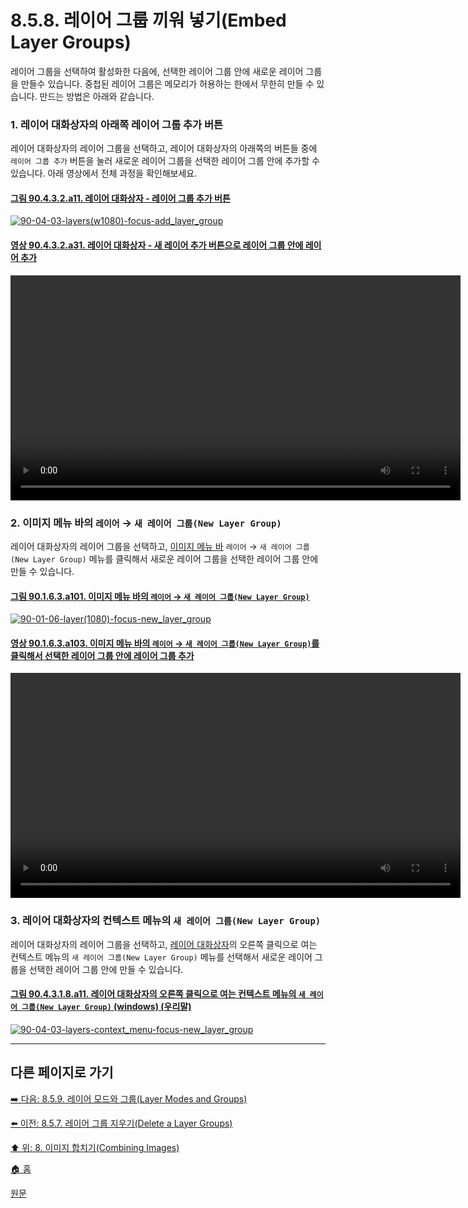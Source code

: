 # 8.5.8. 레이어 그룹 끼워 넣기(Embed Layer Groups)
레이어 그룹을 선택하여 활성화한 다음에, 선택한 레이어 그룹 안에 새로운 레이어 그룹을 만들수 있습니다. 중첩된 레이어 그룹은 메모리가 허용하는 한에서 무한히 만들 수 있습니다. 만드는 방법은 아래와 같습니다.

### 1. 레이어 대화상자의 아래쪽 레이어 그룹 추가 버튼
레이어 대화상자의 레이어 그룹을 선택하고, 레이어 대화상자의 아래쪽의 버튼들 중에 `레이어 그룹 추가` 버튼을 눌러 새로운 레이어 그룹을 선택한 레이어 그룹 안에 추가할 수 있습니다. 아래 영상에서 전체 과정을 확인해보세요.

#### [그림 90.4.3.2.a11. 레이어 대화상자 - 레이어 그룹 추가 버튼](https://wonder13662.github.io/gimp/2.10.36_ko/90-04-03-layersx-02-layer_group.html#%EA%B7%B8%EB%A6%BC-90432a11-%EB%A0%88%EC%9D%B4%EC%96%B4-%EB%8C%80%ED%99%94%EC%83%81%EC%9E%90---%EB%A0%88%EC%9D%B4%EC%96%B4-%EA%B7%B8%EB%A3%B9-%EC%B6%94%EA%B0%80-%EB%B2%84%ED%8A%BC)
[![90-04-03-layers(w1080)-focus-add_layer_group](https://github.com/wonder13662/gimp/assets/15767104/1d059924-dec2-466c-bcb7-7f28d23c01b3)](https://wonder13662.github.io/gimp/2.10.36_ko/90-04-03-layersx-02-layer_group.html#%EA%B7%B8%EB%A6%BC-90432a11-%EB%A0%88%EC%9D%B4%EC%96%B4-%EB%8C%80%ED%99%94%EC%83%81%EC%9E%90---%EB%A0%88%EC%9D%B4%EC%96%B4-%EA%B7%B8%EB%A3%B9-%EC%B6%94%EA%B0%80-%EB%B2%84%ED%8A%BC)

#### [영상 90.4.3.2.a31. 레이어 대화상자 - 새 레이어 추가 버튼으로 레이어 그룹 안에 레이어 추가](https://wonder13662.github.io/gimp/2.10.36_ko/90-04-03-layersx-02-layer_group.html#%EC%98%81%EC%83%81-90432a31-%EB%A0%88%EC%9D%B4%EC%96%B4-%EB%8C%80%ED%99%94%EC%83%81%EC%9E%90---%EC%83%88-%EB%A0%88%EC%9D%B4%EC%96%B4-%EC%B6%94%EA%B0%80-%EB%B2%84%ED%8A%BC%EC%9C%BC%EB%A1%9C-%EB%A0%88%EC%9D%B4%EC%96%B4-%EA%B7%B8%EB%A3%B9-%EC%95%88%EC%97%90-%EB%A0%88%EC%9D%B4%EC%96%B4-%EC%B6%94%EA%B0%80)
<video controls="controls" width="720" src="https://github.com/wonder13662/gimp/assets/15767104/877ae55c-d51f-4d42-808e-10b27d6b192d"></video>

### 2. 이미지 메뉴 바의 `레이어` → `새 레이어 그룹(New Layer Group)`
레이어 대화상자의 레이어 그룹을 선택하고, [이미지 메뉴 바](./03-02-02-image-windowx-02-image-menu.md) `레이어` → `새 레이어 그룹(New Layer Group)` 메뉴를 클릭해서 새로운 레이어 그룹을 선택한 레이어 그룹 안에 만들 수 있습니다.

#### [그림 90.1.6.3.a101. 이미지 메뉴 바의 `레이어` → `새 레이어 그룹(New Layer Group)`](https://wonder13662.github.io/gimp/2.10.36_ko/90-01-06-layerx-03-new_layer_group.html#%EA%B7%B8%EB%A6%BC-90163a101-%EC%9D%B4%EB%AF%B8%EC%A7%80-%EB%A9%94%EB%89%B4-%EB%B0%94%EC%9D%98-%EB%A0%88%EC%9D%B4%EC%96%B4--%EC%83%88-%EB%A0%88%EC%9D%B4%EC%96%B4-%EA%B7%B8%EB%A3%B9new-layer-group)
[![90-01-06-layer(1080)-focus-new_layer_group](https://github.com/wonder13662/gimp/assets/15767104/b3eda053-5e55-418a-88c8-78df73aa47b4)](https://wonder13662.github.io/gimp/2.10.36_ko/90-01-06-layerx-03-new_layer_group.html#%EA%B7%B8%EB%A6%BC-90163a101-%EC%9D%B4%EB%AF%B8%EC%A7%80-%EB%A9%94%EB%89%B4-%EB%B0%94%EC%9D%98-%EB%A0%88%EC%9D%B4%EC%96%B4--%EC%83%88-%EB%A0%88%EC%9D%B4%EC%96%B4-%EA%B7%B8%EB%A3%B9new-layer-group)

#### [영상 90.1.6.3.a103. 이미지 메뉴 바의 `레이어` → `새 레이어 그룹(New Layer Group)`를 클릭해서 선택한 레이어 그룹 안에 레이어 그룹 추가]()
<video controls="controls" width="720" src="https://github.com/wonder13662/gimp/assets/15767104/12793dbf-af25-42ee-a439-bb56408f8608"></video>

### 3. 레이어 대화상자의 컨텍스트 메뉴의 `새 레이어 그룹(New Layer Group)`
레이어 대화상자의 레이어 그룹을 선택하고, [레이어 대화상자](./15-02-01-layers-dialog.md)의 오른쪽 클릭으로 여는 컨텍스트 메뉴의 `새 레이어 그룹(New Layer Group)` 메뉴를 선택해서 새로운 레이어 그룹을 선택한 레이어 그룹 안에 만들 수 있습니다.

#### [그림 90.4.3.1.8.a11. 레이어 대화상자의 오른쪽 클릭으로 여는 컨텍스트 메뉴의 `새 레이어 그룹(New Layer Group)` (windows) (우리말)]()
[![90-04-03-layers-context_menu-focus-new_layer_group](https://github.com/wonder13662/gimp/assets/15767104/de4661c7-01e2-4dcf-9c10-d594f133c26b)]()

***

## 다른 페이지로 가기
[➡️ 다음: 8.5.9. 레이어 모드와 그룹(Layer Modes and Groups)](./08-05-layer-groupsx-09-layer_modes_n_groups.md)

[⬅️ 이전: 8.5.7. 레이어 그룹 지우기(Delete a Layer Groups)](./08-05-layer-groupsx-07-delete_a_layer_group.md)

[⬆️ 위: 8. 이미지 합치기(Combining Images)](./08-00-combining-images.md)

[🏠 홈](./00-home.md)

[원문](https://docs.gimp.org/2.10/ko/gimp-layer-groups.html)
